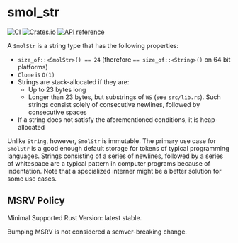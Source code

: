 # smol_str

[![CI](https://github.com/rust-analyzer/smol_str/workflows/CI/badge.svg)](https://github.com/rust-analyzer/smol_str/actions?query=branch%3Amaster+workflow%3ACI)
[![Crates.io](https://img.shields.io/crates/v/smol_str.svg)](https://crates.io/crates/smol_str)
[![API reference](https://docs.rs/smol_str/badge.svg)](https://docs.rs/smol_str/)


A `SmolStr` is a string type that has the following properties:

* `size_of::<SmolStr>() == 24` (therefore `== size_of::<String>()` on 64 bit platforms)
* `Clone` is `O(1)`
* Strings are stack-allocated if they are:
    * Up to 23 bytes long
    * Longer than 23 bytes, but substrings of `WS` (see `src/lib.rs`). Such strings consist
    solely of consecutive newlines, followed by consecutive spaces
* If a string does not satisfy the aforementioned conditions, it is heap-allocated

Unlike `String`, however, `SmolStr` is immutable. The primary use case for
`SmolStr` is a good enough default storage for tokens of typical programming
languages. Strings consisting of a series of newlines, followed by a series of
whitespace are a typical pattern in computer programs because of indentation.
Note that a specialized interner might be a better solution for some use cases.

## MSRV Policy

Minimal Supported Rust Version: latest stable.

Bumping MSRV is not considered a semver-breaking change.
